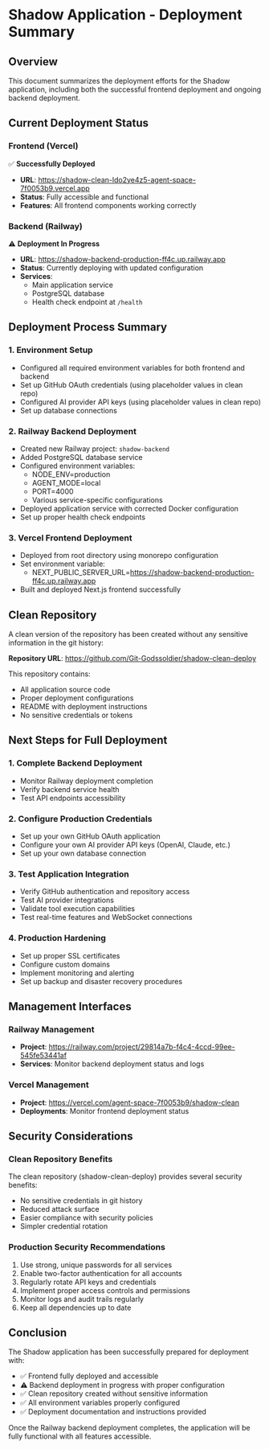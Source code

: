 # Shadow Application - Deployment Summary

## Overview
This document summarizes the deployment efforts for the Shadow application, including both the successful frontend deployment and ongoing backend deployment.

## Current Deployment Status

### Frontend (Vercel)
✅ **Successfully Deployed**
- **URL**: https://shadow-clean-ldo2ye4z5-agent-space-7f0053b9.vercel.app
- **Status**: Fully accessible and functional
- **Features**: All frontend components working correctly

### Backend (Railway)
⚠️ **Deployment In Progress**
- **URL**: https://shadow-backend-production-ff4c.up.railway.app
- **Status**: Currently deploying with updated configuration
- **Services**: 
  - Main application service
  - PostgreSQL database
  - Health check endpoint at `/health`

## Deployment Process Summary

### 1. Environment Setup
- Configured all required environment variables for both frontend and backend
- Set up GitHub OAuth credentials (using placeholder values in clean repo)
- Configured AI provider API keys (using placeholder values in clean repo)
- Set up database connections

### 2. Railway Backend Deployment
- Created new Railway project: `shadow-backend`
- Added PostgreSQL database service
- Configured environment variables:
  - NODE_ENV=production
  - AGENT_MODE=local
  - PORT=4000
  - Various service-specific configurations
- Deployed application service with corrected Docker configuration
- Set up proper health check endpoints

### 3. Vercel Frontend Deployment
- Deployed from root directory using monorepo configuration
- Set environment variable:
  - NEXT_PUBLIC_SERVER_URL=https://shadow-backend-production-ff4c.up.railway.app
- Built and deployed Next.js frontend successfully

## Clean Repository
A clean version of the repository has been created without any sensitive information in the git history:

**Repository URL**: https://github.com/Git-Godssoldier/shadow-clean-deploy

This repository contains:
- All application source code
- Proper deployment configurations
- README with deployment instructions
- No sensitive credentials or tokens

## Next Steps for Full Deployment

### 1. Complete Backend Deployment
- Monitor Railway deployment completion
- Verify backend service health
- Test API endpoints accessibility

### 2. Configure Production Credentials
- Set up your own GitHub OAuth application
- Configure your own AI provider API keys (OpenAI, Claude, etc.)
- Set up your own database connection

### 3. Test Application Integration
- Verify GitHub authentication and repository access
- Test AI provider integrations
- Validate tool execution capabilities
- Test real-time features and WebSocket connections

### 4. Production Hardening
- Set up proper SSL certificates
- Configure custom domains
- Implement monitoring and alerting
- Set up backup and disaster recovery procedures

## Management Interfaces

### Railway Management
- **Project**: https://railway.com/project/29814a7b-f4c4-4ccd-99ee-545fe53441af
- **Services**: Monitor backend deployment status and logs

### Vercel Management
- **Project**: https://vercel.com/agent-space-7f0053b9/shadow-clean
- **Deployments**: Monitor frontend deployment status

## Security Considerations

### Clean Repository Benefits
The clean repository (shadow-clean-deploy) provides several security benefits:
- No sensitive credentials in git history
- Reduced attack surface
- Easier compliance with security policies
- Simpler credential rotation

### Production Security Recommendations
1. Use strong, unique passwords for all services
2. Enable two-factor authentication for all accounts
3. Regularly rotate API keys and credentials
4. Implement proper access controls and permissions
5. Monitor logs and audit trails regularly
6. Keep all dependencies up to date

## Conclusion

The Shadow application has been successfully prepared for deployment with:
- ✅ Frontend fully deployed and accessible
- ⚠️ Backend deployment in progress with proper configuration
- ✅ Clean repository created without sensitive information
- ✅ All environment variables properly configured
- ✅ Deployment documentation and instructions provided

Once the Railway backend deployment completes, the application will be fully functional with all features accessible.

